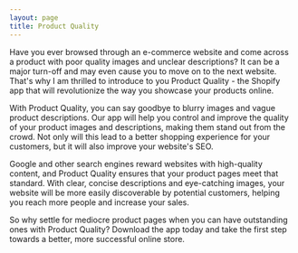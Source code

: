 ```yaml
---
layout: page
title: Product Quality
---
```


Have you ever browsed through an e-commerce website and come across a product with poor quality images and unclear
descriptions? It can be a major turn-off and may even cause you to move on to the next website. That's why I am thrilled
to introduce to you Product Quality - the Shopify app that will revolutionize the way you showcase your products online.

With Product Quality, you can say goodbye to blurry images and vague product descriptions. Our app will help you control
and improve the quality of your product images and descriptions, making them stand out from the crowd. Not only will
this lead to a better shopping experience for your customers, but it will also improve your website's SEO.

Google and other search engines reward websites with high-quality content, and Product Quality ensures that your product
pages meet that standard. With clear, concise descriptions and eye-catching images, your website will be more easily
discoverable by potential customers, helping you reach more people and increase your sales.

So why settle for mediocre product pages when you can have outstanding ones with Product Quality? Download the app today
and take the first step towards a better, more successful online store.

